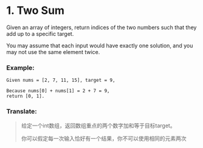 # 1. Two Sum

Given an array of integers, return indices of the two numbers such that they add up to a specific target.

You may assume that each input would have exactly one solution, and you may not use the same element twice.

### Example:

```
Given nums = [2, 7, 11, 15], target = 9,

Because nums[0] + nums[1] = 2 + 7 = 9,
return [0, 1].
```

### Translate:

> 给定一个int数组，返回数组重点的两个数字加和等于目标target。
>
> 你可以假定每一次输入恰好有一个结果，你不可以使用相同的元素两次